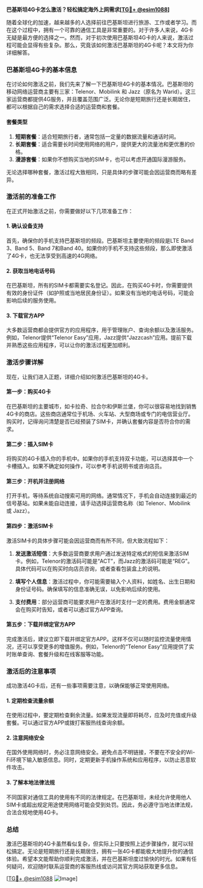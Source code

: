 **巴基斯坦4G卡怎么激活？轻松搞定海外上网需求[[TG💪+ @esim1088](https://t.me/s/esim1088)]**

随着全球化的加速，越来越多的人选择前往巴基斯坦进行旅游、工作或者学习。而在这个过程中，拥有一个可靠的通信工具是非常重要的。对于许多人来说，4G卡无疑是最方便的选择之一。然而，对于初次使用巴基斯坦4G卡的人来说，激活过程可能会显得有些复杂。那么，究竟该如何激活巴基斯坦的4G卡呢？本文将为你详细解答。

### 巴基斯坦4G卡的基本信息

在讨论如何激活之前，我们先来了解一下巴基斯坦4G卡的基本情况。巴基斯坦的移动网络运营商主要有三家：Telenor、Mobilink 和 Jazz（原名为 Warid）。这三家运营商都提供4G服务，并且覆盖范围广泛。无论你是短期旅行还是长期居住，都可以根据自己的需求选择合适的运营商和套餐。

#### 套餐类型
1. **短期套餐**：适合短期旅行者，通常包括一定量的数据流量和通话时间。
2. **长期套餐**：适合需要长时间使用网络的用户，提供更大的流量池和更优惠的价格。
3. **漫游套餐**：如果你不想购买当地的SIM卡，也可以考虑开通国际漫游服务。

无论选择哪种套餐，激活过程大致相同，只是具体的步骤可能会因运营商而略有差异。

### 激活前的准备工作

在正式开始激活之前，你需要做好以下几项准备工作：

#### 1. 确认设备支持
首先，确保你的手机支持巴基斯坦的频段。巴基斯坦主要使用的频段是LTE Band 3、Band 5、Band 7和Band 40。如果你的手机不支持这些频段，那么即使激活了4G卡，也无法享受到高速的4G网络。

#### 2. 获取当地电话号码
在巴基斯坦，所有的SIM卡都需要实名登记。因此，在购买4G卡时，你需要提供有效的身份证件（如护照或当地居民身份证）。如果没有当地的电话号码，可能会影响后续的服务使用。

#### 3. 下载官方APP
大多数运营商都会提供官方的应用程序，用于管理账户、查询余额以及激活服务。例如，Telenor提供“Telenor Easy”应用，Jazz提供“Jazzcash”应用。提前下载并熟悉这些应用程序，可以让你的激活过程更加顺利。

### 激活步骤详解

现在，让我们进入正题，详细介绍如何激活巴基斯坦的4G卡。

#### 第一步：购买4G卡
在巴基斯坦的主要城市，如卡拉奇、拉合尔和伊斯兰堡，你可以很容易地找到销售4G卡的商店。这些商店通常位于机场、火车站、大型商场或专门的电信营业厅。购买时，记得询问清楚是否已经预装了SIM卡，并确认套餐内容是否符合你的需求。

#### 第二步：插入SIM卡
将购买的4G卡插入你的手机中。如果你的手机支持双卡功能，可以选择其中一个卡槽插入。如果不确定如何操作，可以参考手机说明书或咨询店员。

#### 第三步：开机并注册网络
打开手机，等待系统自动搜索可用的网络。通常情况下，手机会自动连接到最近的信号基站。如果未能自动连接，请手动选择运营商名称（如 Telenor、Mobilink 或 Jazz）。

#### 第四步：激活SIM卡
激活SIM卡的具体步骤可能会因运营商而有所不同，但大致流程如下：

1. **发送激活短信**：大多数运营商要求用户通过发送特定格式的短信来激活SIM卡。例如，Telenor的激活码可能是“ACT”，而Jazz的激活码可能是“REG”。具体代码可以在购买时向店员咨询，或者查看包装盒上的说明。

2. **填写个人信息**：激活过程中，你可能需要输入个人资料，如姓名、出生日期和身份证号码。确保填写的信息准确无误，以免影响后续的使用。

3. **支付费用**：部分运营商可能要求用户在激活时支付一定的费用。费用金额通常会在购买时告知，或者可以通过官方APP查询。

#### 第五步：下载并绑定官方APP
完成激活后，建议立即下载并绑定官方APP。这样不仅可以随时监控流量使用情况，还可以享受更多的增值服务。例如，Telenor的“Telenor Easy”应用提供了实时账单查询、套餐升级和在线客服等功能。

### 激活后的注意事项

成功激活4G卡后，还有一些事项需要注意，以确保能够正常使用网络。

#### 1. 定期检查流量余额
在使用过程中，要定期检查剩余流量。如果发现流量即将耗尽，应及时充值或升级套餐。可以通过官方APP或拨打客服热线查询余额。

#### 2. 注意网络安全
在国外使用网络时，务必注意网络安全。避免点击不明链接，不要在不安全的Wi-Fi环境下输入敏感信息。同时，定期更新手机操作系统和应用程序，以防止恶意软件攻击。

#### 3. 了解本地法律法规
不同国家对通信工具的使用有不同的法律规定。在巴基斯坦，未经允许使用他人SIM卡或超出规定用途使用网络可能会受到处罚。因此，务必遵守当地法律法规，合法合规地使用4G卡。

### 总结

激活巴基斯坦的4G卡虽然看似复杂，但实际上只要按照上述步骤操作，就可以轻松搞定。无论是短期旅行还是长期居住，拥有一张4G卡都能极大地提升你的通信体验。希望本文能帮助你顺利完成激活，并在巴基斯坦度过愉快的时光。如果有任何疑问，欢迎随时联系运营商的客服热线或访问其官方网站获取更多信息。

[[TG💪+ @esim1088](https://t.me/s/esim1088) ![Image](https://i.postimg.cc/4NQfJmqS/Snipaste-2025-05-13-00-14-12.png)]